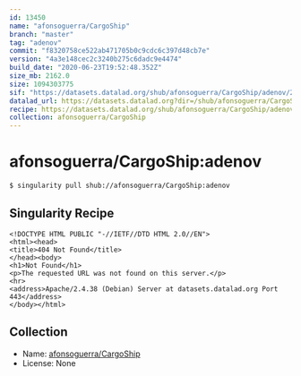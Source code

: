 ```yaml
---
id: 13450
name: "afonsoguerra/CargoShip"
branch: "master"
tag: "adenov"
commit: "f8320758ce522ab471705b0c9cdc6c397d48cb7e"
version: "4a3e148cec2c3240b275c6dadc9e4474"
build_date: "2020-06-23T19:52:48.352Z"
size_mb: 2162.0
size: 1094303775
sif: "https://datasets.datalad.org/shub/afonsoguerra/CargoShip/adenov/2020-06-23-f8320758-4a3e148c/4a3e148cec2c3240b275c6dadc9e4474.sif"
datalad_url: https://datasets.datalad.org?dir=/shub/afonsoguerra/CargoShip/adenov/2020-06-23-f8320758-4a3e148c/
recipe: https://datasets.datalad.org/shub/afonsoguerra/CargoShip/adenov/2020-06-23-f8320758-4a3e148c/Singularity
collection: afonsoguerra/CargoShip
---
```


# afonsoguerra/CargoShip:adenov

```bash
$ singularity pull shub://afonsoguerra/CargoShip:adenov
```

## Singularity Recipe

```singularity
<!DOCTYPE HTML PUBLIC "-//IETF//DTD HTML 2.0//EN">
<html><head>
<title>404 Not Found</title>
</head><body>
<h1>Not Found</h1>
<p>The requested URL was not found on this server.</p>
<hr>
<address>Apache/2.4.38 (Debian) Server at datasets.datalad.org Port 443</address>
</body></html>
```

## Collection

 - Name: [afonsoguerra/CargoShip](https://github.com/afonsoguerra/CargoShip)
 - License: None

